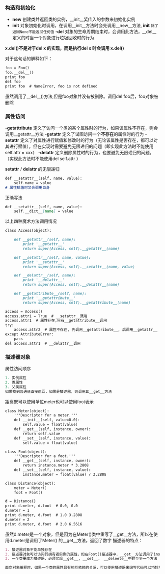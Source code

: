 ### 构造和初始化
- __new__  创建类并返回类的实例，__init__奖传入的参数来初始化实例
- __init__ 对象初始化时调用，在调用__init__方法时会先调用__new__方法, __init__ `除了返回None不能返回任何值`
-__del__   对象的生命周期结束时，会调用此方法，__del__定义的时当一个对象进行垃圾回收时的行为<br/>

**x.__del__()不是对于del x 的实现，而是执行del x 时会调用 x.__del__()**

对于这句话的解释如下：
```markdown
foo = Foo()
foo.__del__()
print foo
del foo
print foo  # NameError, foo is not defined
```

虽然调用了__del__()方法,但是foo对象并没有被删除。调用del foo后，foo对象被删除

### 属性访问
-__getattribute__  定义了访问一个类的某个属性时的行为，如果该属性不存在，则会调用__getattr__方法
-__getattr__  定义了试图访问一个**不存在**的属性时的行为
-__setattr__ 定义了对属性进行赋值和修改时的行为（无论该属性是否存在，都可以对其进行赋值）。但在实现时需要避免无限递归的问题（即实现此方法时不能使用self.attr =  xxx）
-__delattr__  定义删除属性时的行为，也要避免无限递归的问题，（实现此方法时不能使用del self.attr ）

__setattr__ / __delattr__ 的无限递归
```markdown
def __setattr__(self, name, value):
    self.name = value
# 属性赋值时又会调用自身
```
正确写法
```markdown
def __setattr__(self, name, value):
    self.__dict__[name] = value
```

以上四种魔术方法调用情况

```markdown
class Access(object):

    def __getattr__(self, name):
        print '__getattr__'
        return super(Access, self).__getattr__(name)

    def __setattr__(self, name, value):
        print '__setattr__'
        return super(Access, self).__setattr__(name, value)

    def __delattr__(self, name):
        print '__delattr__'
        return super(Access, self).__delattr__(name)

    def __getattribute__(self, name):
        print '__getattribute__'
        return super(Access, self).__getattribute__(name)

access = Access()
access.attr1 = True  # __setattr__调用
access.attr1  # 属性存在,只有__getattribute__调用
try:
    access.attr2  # 属性不存在, 先调用__getattribute__, 后调用__getattr__
except AttributeError:
    pass
del access.attr1  # __delattr__调用

```
### 描述器对象

属性访问顺序
```python
1. 实例属性
2. 类属性
3. 父类属性
如果找到普通值直接返回，如果是描述器，则调用其__get__方法
```

距离既可以使用单位meter也可以使用foot表示
```markdown
class Meter(object):
    '''Descriptor for a meter.'''
    def __init__(self, value=0.0):
        self.value = float(value)
    def __get__(self, instance, owner):
        return self.value
    def __set__(self, instance, value):
        self.value = float(value)

class Foot(object):
    '''Descriptor for a foot.'''
    def __get__(self, instance, owner):
        return instance.meter * 3.2808
    def __set__(self, instance, value):
        instance.meter = float(value) / 3.2808

class Distance(object):
    meter = Meter()
    foot = Foot()

d = Distance()
print d.meter, d.foot  # 0.0, 0.0
d.meter = 1
print d.meter, d.foot  # 1.0 3.2808
d.meter = 2
print d.meter, d.foot  # 2.0 6.5616
```

虽然d.meter是一个对象，但是因为在Meter()类中重写了__get__方法，所以在使用d.meter是调用了Meter()  的__get__方法，返回了数字
描述器的特点：
```markdown
1. 描述器对象不能单独存在
2. 描述器对象可以访问其拥有者实例的属性，如在Foot()描述器中，__get__方法调用了instance的meter属性
3. 一个类要成为描述器，必须实现__get__, __set__， __deleete__中的至少一个方法
```

```markdown
面向对象编程时，如果一个类的属性具有相互依赖的关系，可以使用描述器来编写代码可以巧妙地组织逻辑
```

